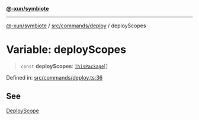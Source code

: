 [**@-xun/symbiote**](../../../../README.md)

***

[@-xun/symbiote](../../../../README.md) / [src/commands/deploy](../README.md) / deployScopes

# Variable: deployScopes

> `const` **deployScopes**: [`ThisPackage`](../../../configure/enumerations/ThisPackageGlobalScope.md#thispackage)[]

Defined in: [src/commands/deploy.ts:36](https://github.com/Xunnamius/symbiote/blob/f7710f4f934dcf5d1854513049f64b1f4706241a/src/commands/deploy.ts#L36)

## See

[DeployScope](../../../configure/enumerations/ThisPackageGlobalScope.md)
